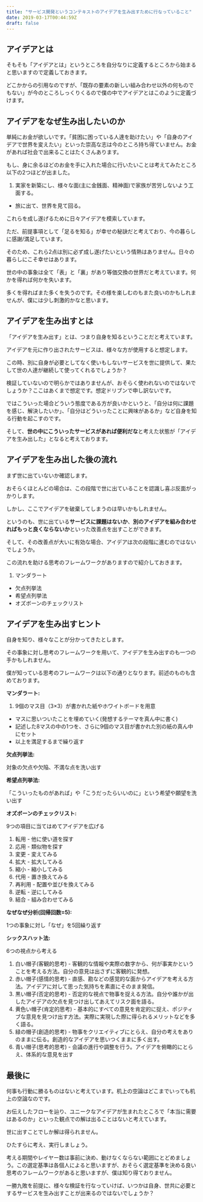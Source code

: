 ```yaml
---
title: "サービス開発というコンテキストのアイデアを生み出すために行なっていること"
date: 2019-03-17T00:44:59Z
draft: false
---
```


## アイデアとは
そもそも「アイデアとは」というところを自分なりに定義するところから始まると思いますので定義しておきます。

どこかからの引用なのですが、「既存の要素の新しい組み合わせ以外の何ものでもない」が今のところしっくりくるので僕の中でアイデアとはこのように定義づけます。



## アイデアをなぜ生み出したいのか
単純にお金が欲しいです。「貧困に困っている人達を助けたい」や「自身のアイデアで世界を変えたい」といった崇高な志は今のところ持ち得ていません。お金があれば社会で出来ることはたくさんあります。

もし、身に余るほどのお金を手に入れた場合に行いたいことは考えてみたところ以下の2つほどが出ました。

1. 実家を新築にし、様々な面(主に金銭面、精神面)で家族が苦労しないよう工面する。
- 旅に出て、世界を見て回る。

これらを成し遂げるために日々アイデアを模索しています。

ただ、前提事項として「足るを知る」が幸せの秘訣だと考えており、今の暮らしに感謝/満足しています。

そのため、これら2点は別に必ず成し遂げたいという情熱はありません。日々の暮らしにこそ幸せはあります。

世の中の事象は全て「表」と「裏」があり等価交換の世界だと考えています。何かを得れば何かを失います。

多くを得ればまた多くを失うのです。その様を楽しむのもまた良いのかもしれませんが、僕には少し刺激的かなと思います。

## アイデアを生み出すとは
「アイデアを生み出す」とは、つまり自身を知るということだと考えています。

アイデアを元に作り出されたサービスは、様々な方が使用すると想定します。

この時、別に自身が必要としてなく使いもしないサービスを世に提供して、果たして世の人達が継続して使ってくれるでしょうか？

検証していないので明らかではありませんが、おそらく使われないのではないでしょうか？ここはあくまで想定です。想定ドリブンで申し訳ないです。

ではこういった場合どういう態度である方が良いかというと、「自分は何に課題を感じ、解決したいか」、「自分はどういったことに興味があるか」など自身を知る行動を起こすのです。

そして、**世の中にこういったサービスがあれば便利だな**と考えた状態が「アイデアを生み出した」となると考えております。

## アイデアを生み出した後の流れ
まず世に出ていないか確認します。

おそらくほとんどの場合は、この段階で世に出ていることを認識し喜ぶ反面がっかりします。

しかし、ここでアイデアを破棄してしまうのは早いかもしれません。

というのも、世に出ている**サービスに課題はないか**、**別のアイデアを組み合わせればもっと良くならないか**といった改善点を出すことができます。

そして、その改善点が大いに有効な場合、アイデアは次の段階に進むのではないでしょうか。

この流れを助ける思考のフレームワークがありますので紹介しておきます。

1. マンダラート
- 欠点列挙法
- 希望点列挙法
- オズボーンのチェックリスト

## アイデアを生み出すヒント
自身を知り、様々なことが分かってきたとします。

その事象に対し思考のフレームワークを用いて、アイデアを生み出すのも一つの手かもしれません。

僕が知っている思考のフレームワークは以下の通りとなります。前述のものも含めております。

**マンダラート:**

1. 9個のマス目（3×3）が書かれた紙やホワイトボードを用意
- マスに思いついたことを埋めていく(発想するテーマを真ん中に書く)
- 記述した8マスの中の1つを、さらに9個のマス目が書かれた別の紙の真ん中にセット
- 以上を満足するまで繰り返す

**欠点列挙法:**

対象の欠点や欠陥、不満な点を洗い出す

**希望点列挙法:**

「こういったものがあれば」や「こうだったらいいのに」という希望や願望を洗い出す

**オズボーンのチェックリスト:**

9つの項目に当てはめてアイデアを広げる

1. 転用 - 他に使い道を探す
2. 応用 - 類似物を探す
3. 変更 - 変えてみる
4. 拡大 - 拡大してみる
5. 縮小 - 縮小してみる
6. 代用 - 置き換えてみる
7. 再利用 - 配置や並びを換えてみる
8. 逆転 - 逆にしてみる
9. 結合 - 組み合わせてみる

**なぜなぜ分析(回帰回数=5):**

1つの事象に対し「なぜ」を5回繰り返す

**シックスハット法:**

6つの視点から考える


1. 白い帽子(客観的思考) - 客観的な情報や実際の数字から、何が事実かということを考える方法。自分の意見は出さずに客観的に発想。
2. 赤い帽子(感情的思考) - 直感、勘などの感覚的な面からアイデアを考える方法。アイデアに対して思った気持ちを素直にそのまま発信。
3. 黒い帽子(否定的思考) - 否定的な視点で物事を捉える方法。自分や誰かが出したアイデアの欠点を見つけ出してあえてリスク面を語る。
4. 黄色い帽子(肯定的思考) - 基本的にすべての意見を肯定的に捉え、ポジティブな意見を見つけ出す方法。実際に実現した際に得られるメリットなどを多く語る。
5. 緑の帽子(創造的思考) - 物事をクリエイティブにとらえ、自分の考えをありのままに伝る。創造的なアイデアを思いつくままに多く出す。
6. 青い帽子(思考的思考) - 会議の進行や調整を行う。アイデアを俯瞰的にとらえ、体系的な意見を出す

## 最後に
何事も行動に勝るものはないと考えています。机上の空論はどこまでいっても机上の空論なのです。

お伝えしたフローを辿り、ユニークなアイデアが生まれたところで「本当に需要はあるのか」といった観点での解は出ることはないと考えています。

世に出すことでしか解は得られません。

ひたすらに考え、実行しましょう。

考える期間やレイヤー数は事前に決め、動けなくならない範囲にとどめましょう。この選定基準は各個人によると思いますが、おそらく選定基準を決める良い思考のフレームワークがあると思いますが、僕は知り得ておりません。

一勝九敗を前提に、様々な検証を行なっていけば、いつかは自身、世共に必要とするサービスを生み出すことが出来るのではないでしょうか？
